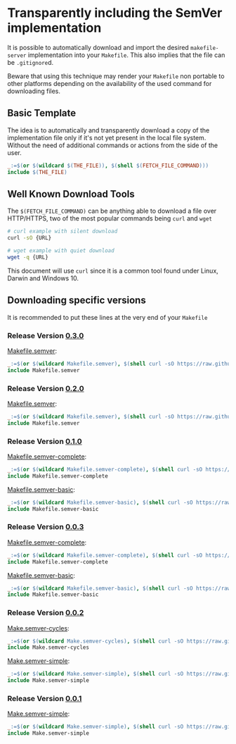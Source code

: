 # Transparently including the SemVer implementation

It is possible to automatically download and import the desired `makefile-server` implementation into your `Makefile`. This also implies that the file can be `.gitignore`d.

Beware that using this technique may render your `Makefile` non portable to other platforms depending on the availability of the used command for downloading files.

## Basic Template

The idea is to automatically and transparently download a copy of the implementation file only if it's not yet present in the local file system. Without the need of additional commands or actions from the side of the user.

```makefile
_:=$(or $(wildcard $(THE_FILE)), $(shell $(FETCH_FILE_COMMAND)))
include $(THE_FILE)
```

## Well Known Download Tools

The `$(FETCH_FILE_COMMAND)` can be anything able to download a file over HTTP/HTTPS, two of the most popular commands being `curl` and `wget`

```Bash
# curl example with silent download
curl -sO {URL}

# wget example with quiet download
wget -q {URL}
```

This document will use `curl` since it is a common tool found under Linux, Darwin and Windows 10.

## Downloading specific versions

It is recommended to put these lines at the very end of your `Makefile`

### Release Version [0.3.0](https://github.com/malcos/makefile-semver/tree/0.3.0)

[Makefile.semver](https://github.com/malcos/makefile-semver/blob/0.3.0/Makefile.semver):

```Makefile
_:=$(or $(wildcard Makefile.semver), $(shell curl -sO https://raw.githubusercontent.com/malcos/makefile-semver/0.3.0/Makefile.semver))
include Makefile.semver
```

### Release Version [0.2.0](https://github.com/malcos/makefile-semver/tree/0.2.0)

[Makefile.semver](https://github.com/malcos/makefile-semver/blob/0.2.0/Makefile.semver):

```Makefile
_:=$(or $(wildcard Makefile.semver), $(shell curl -sO https://raw.githubusercontent.com/malcos/makefile-semver/0.2.0/Makefile.semver))
include Makefile.semver
```

### Release Version [0.1.0](https://github.com/malcos/makefile-semver/tree/0.1.0)

[Makefile.semver-complete](https://github.com/malcos/makefile-semver/blob/0.1.0/Makefile.semver-complete):

```Makefile
_:=$(or $(wildcard Makefile.semver-complete), $(shell curl -sO https://raw.githubusercontent.com/malcos/makefile-semver/0.1.0/Makefile.semver-complete))
include Makefile.semver-complete
```

[Makefile.semver-basic](https://github.com/malcos/makefile-semver/blob/0.1.0/Makefile.semver-basic):

```Makefile
_:=$(or $(wildcard Makefile.semver-basic), $(shell curl -sO https://raw.githubusercontent.com/malcos/makefile-semver/0.1.0/Makefile.semver-basic))
include Makefile.semver-basic
```

### Release Version [0.0.3](https://github.com/malcos/makefile-semver/tree/0.0.3)

[Makefile.semver-complete](https://github.com/malcos/makefile-semver/blob/0.0.3/Makefile.semver-complete):

```Makefile
_:=$(or $(wildcard Makefile.semver-complete), $(shell curl -sO https://raw.githubusercontent.com/malcos/makefile-semver/0.0.3/Makefile.semver-complete))
include Makefile.semver-complete
```

[Makefile.semver-basic](https://github.com/malcos/makefile-semver/blob/0.0.3/Makefile.semver-basic):

```Makefile
_:=$(or $(wildcard Makefile.semver-basic), $(shell curl -sO https://raw.githubusercontent.com/malcos/makefile-semver/0.0.3/Makefile.semver-basic))
include Makefile.semver-basic
```

### Release Version [0.0.2](https://github.com/malcos/makefile-semver/tree/0.0.2)

[Make.semver-cycles](https://github.com/malcos/makefile-semver/blob/0.0.2/Make.semver-cycles):

```Makefile
_:=$(or $(wildcard Make.semver-cycles), $(shell curl -sO https://raw.githubusercontent.com/malcos/makefile-semver/0.0.2/Make.semver-cycles))
include Make.semver-cycles
```

[Make.semver-simple](https://github.com/malcos/makefile-semver/blob/0.0.2/Make.semver-simple):

```Makefile
_:=$(or $(wildcard Make.semver-simple), $(shell curl -sO https://raw.githubusercontent.com/malcos/makefile-semver/0.0.2/Make.semver-simple))
include Make.semver-simple
```

### Release Version [0.0.1](https://github.com/malcos/makefile-semver/tree/0.0.1)

[Make.semver-simple](https://github.com/malcos/makefile-semver/blob/0.0.1/Make.semver-simple):

```Makefile
_:=$(or $(wildcard Make.semver-simple), $(shell curl -sO https://raw.githubusercontent.com/malcos/makefile-semver/0.0.1/Make.semver-simple))
include Make.semver-simple
```

